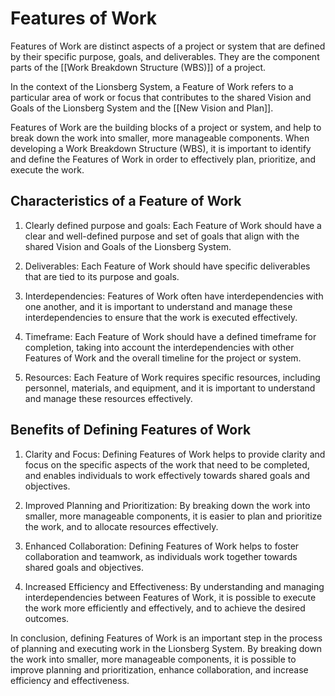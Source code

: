 # Features of Work

Features of Work are distinct aspects of a project or system that are defined by their specific purpose, goals, and deliverables. They are the component parts of the [[Work Breakdown Structure (WBS)]] of a project. 

In the context of the Lionsberg System, a Feature of Work refers to a particular area of work or focus that contributes to the shared Vision and Goals of the Lionsberg System and the [[New Vision and Plan]]. 

Features of Work are the building blocks of a project or system, and help to break down the work into smaller, more manageable components. When developing a Work Breakdown Structure (WBS), it is important to identify and define the Features of Work in order to effectively plan, prioritize, and execute the work.

## Characteristics of a Feature of Work

1.  Clearly defined purpose and goals: Each Feature of Work should have a clear and well-defined purpose and set of goals that align with the shared Vision and Goals of the Lionsberg System.
    
2.  Deliverables: Each Feature of Work should have specific deliverables that are tied to its purpose and goals.
    
3.  Interdependencies: Features of Work often have interdependencies with one another, and it is important to understand and manage these interdependencies to ensure that the work is executed effectively.
    
4.  Timeframe: Each Feature of Work should have a defined timeframe for completion, taking into account the interdependencies with other Features of Work and the overall timeline for the project or system.
    
5.  Resources: Each Feature of Work requires specific resources, including personnel, materials, and equipment, and it is important to understand and manage these resources effectively.
    

## Benefits of Defining Features of Work

1.  Clarity and Focus: Defining Features of Work helps to provide clarity and focus on the specific aspects of the work that need to be completed, and enables individuals to work effectively towards shared goals and objectives.
    
2.  Improved Planning and Prioritization: By breaking down the work into smaller, more manageable components, it is easier to plan and prioritize the work, and to allocate resources effectively.
    
3.  Enhanced Collaboration: Defining Features of Work helps to foster collaboration and teamwork, as individuals work together towards shared goals and objectives.
    
4.  Increased Efficiency and Effectiveness: By understanding and managing interdependencies between Features of Work, it is possible to execute the work more efficiently and effectively, and to achieve the desired outcomes.
    

In conclusion, defining Features of Work is an important step in the process of planning and executing work in the Lionsberg System. By breaking down the work into smaller, more manageable components, it is possible to improve planning and prioritization, enhance collaboration, and increase efficiency and effectiveness.